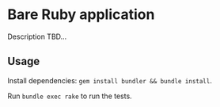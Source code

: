 # Bare Ruby application

Description TBD…

## Usage

Install dependencies: `gem install bundler && bundle install`.

Run `bundle exec rake` to run the tests.

